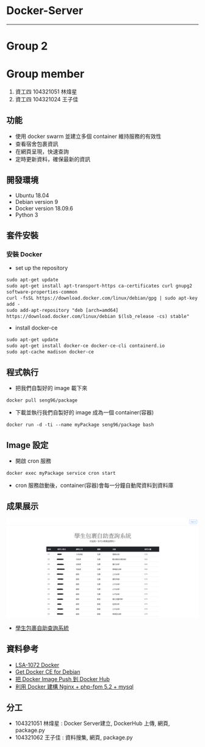 # Docker-Server
---
# Group 2
# Group member
1. 資工四 104321051 林煒星
2. 資工四 104321024 王子佳

## 功能
- 使用 docker swarm 並建立多個 container 維持服務的有效性
- 查看宿舍包裹資訊
- 在網頁呈現，快速查詢
- 定時更新資料，確保最新的資訊

## 開發環境
- Ubuntu 18.04
- Debian version 9
- Docker version 18.09.6
- Python 3

## 套件安裝
### 安裝 Docker
- set up the repository
```
sudo apt-get update
sudo apt-get install apt-transport-https ca-certificates curl gnupg2 software-properties-common
curl -fsSL https://download.docker.com/linux/debian/gpg | sudo apt-key add -
sudo add-apt-repository "deb [arch=amd64] https://download.docker.com/linux/debian $(lsb_release -cs) stable"
```
- install docker-ce
```
sudo apt-get update
sudo apt-get install docker-ce docker-ce-cli containerd.io
sudo apt-cache madison docker-ce
```

## 程式執行
- 把我們自製好的 image 載下來
```
docker pull seng96/package
```
- 下載並執行我們自製好的 image 成為一個 container(容器)
```
docker run -d -ti --name myPackage seng96/package bash
```

## Image 設定
- 開啟 cron 服務
```
docker exec myPackage service cron start
```
- cron 服務啟動後，container(容器)會每一分鐘自動爬資料到資料庫

## 成果展示
![網頁](https://github.com/NCNU-OpenSource/Docker-Server/blob/master/%E5%AD%B8%E7%94%9F%E5%8C%85%E8%A3%B9%E6%9F%A5%E8%A9%A2%E7%B3%BB%E7%B5%B1.png)
- [學生包裹自助查詢系統](http://35.229.226.20/?fbclid=IwAR35dq0Svd6S-lKXD0dLKRDHWAUFnw5wnCBJk3RVlLFRGy8sekhSF1u0aP0)

## 資料參考
- [LSA-1072 Docker](https://docs.google.com/presentation/d/1wYhJkBQkx0jS-oyJG-2imdI7p93wti4XZqR9Jc49PxE/edit?usp=sharing)　
- [Get Docker CE for Debian](https://docs.docker.com/install/linux/docker-ce/debian/)
- [把 Docker Image Push 到 Docker Hub](https://ithelp.ithome.com.tw/articles/10191139)
- [利用 Docker 建構 Nginx + php-fpm 5.2 + mysql](http://blog.chengweichen.com/2015/05/docker-nginx-php-fpm-52-mysql.html?fbclid=IwAR1DuH4fd8Gt3cBI5pfpip3C8-2fR5m40GLV2vB45ALnBtmFBSLXRGH8EFE)

## 分工
- 104321051 林煒星 : Docker Server建立, DockerHub 上傳, 網頁, package.py
- 104321062 王子佳 : 資料搜集, 網頁, package.py


